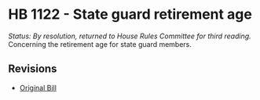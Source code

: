 # HB 1122 - State guard retirement age
*Status: By resolution, returned to House Rules Committee for third reading.*
Concerning the retirement age for state guard members.

## Revisions
* [Original Bill](1/)